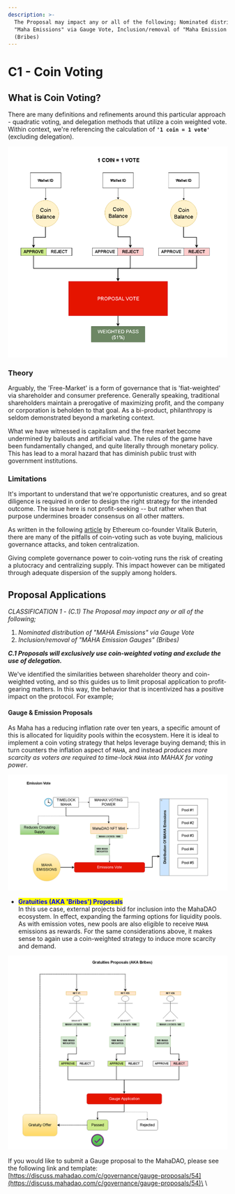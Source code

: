 ```yaml
---
description: >-
  The Proposal may impact any or all of the following; Nominated distribution of
  "Maha Emissions" via Gauge Vote, Inclusion/removal of "Maha Emission Gauges"
  (Bribes)
---
```


# C1 - Coin Voting

## What is Coin Voting?

There are many definitions and refinements around this particular approach - quadratic voting, and delegation methods that utilize a coin weighted vote. Within context, we're referencing the calculation of **`'1 coin = 1 vote'`** (excluding delegation).&#x20;

![Coin Weighted Governance Model](<../../.gitbook/assets/image (12).png>)

### Theory&#x20;

Arguably, the 'Free-Market' is a form of governance that is 'fiat-weighted' via shareholder and consumer preference. Generally speaking, traditional shareholders maintain a prerogative of maximizing profit, and the company or corporation is beholden to that goal. As a bi-product, philanthropy is seldom demonstrated beyond a marketing context.&#x20;

What we have witnessed is capitalism and the free market become undermined by bailouts and artificial value. The rules of the game have been fundamentally changed, and quite literally through monetary policy. This has lead to a moral hazard that has diminish public trust with government institutions.&#x20;

### Limitations

It's important to understand that we're opportunistic creatures, and so great diligence is required in order to design the right strategy for the intended outcome. The issue here is not profit-seeking -- but rather when that purpose undermines broader consensus on all other matters.&#x20;

As written in the following [article](https://vitalik.ca/general/2021/08/16/voting3.html) by Ethereum co-founder Vitalik Buterin, there are many of the pitfalls of coin-voting such as vote buying, malicious governance attacks, and token centralization.

Giving complete governance power to coin-voting runs the risk of creating a plutocracy and centralizing supply. This impact however can be mitigated through adequate dispersion of the supply among holders.

## Proposal Applications

_CLASSIFICATION 1 - (C.1) The Proposal may impact any or all of the following;_&#x20;

1. _Nominated distribution of "MAHA Emissions" via Gauge Vote_
2. _Inclusion/removal of "MAHA Emission Gauges" (Bribes)_

_**C.1 Proposals will exclusively use coin-weighted voting and exclude the use of delegation.**_

We've identified the similarities between shareholder theory and coin-weighted voting, and so this guides us to limit proposal application to profit-gearing matters. In this way, the behavior that is incentivized has a positive impact on the protocol. For example;

#### Gauge & Emission Proposals

As Maha has a reducing inflation rate over ten years, a specific amount of this is allocated for liquidity pools within the ecosystem. Here it is ideal to implement a coin voting strategy that helps leverage buying demand; this in turn counters the inflation aspect of `MAHA`, and instead _produces more scarcity as voters are required to time-lock `MAHA` into MAHAX for voting power_.&#x20;

![Distribution of Maha Emissions to Liquidity Pools](<../../.gitbook/assets/image (14).png>)

* <mark style="color:blue;">**Gratuities (AKA 'Bribes') Proposals**</mark>\
  In this use case, external projects bid for inclusion into the MahaDAO ecosystem. In effect, expanding the farming options for liquidity pools. As with emission votes, new pools are also eligible to receive `MAHA` emissions as rewards. For the same considerations above, it makes sense to again use a coin-weighted strategy to induce more scarcity and demand.&#x20;

![Gratuities for voting support to include a new gauge](<../../.gitbook/assets/image (9).png>)

If you would like to submit a Gauge proposal to the MahaDAO, please see the following link and template: [https://discuss.mahadao.com/c/governance/gauge-proposals/54](https://discuss.mahadao.com/c/governance/gauge-proposals/54)\
\
